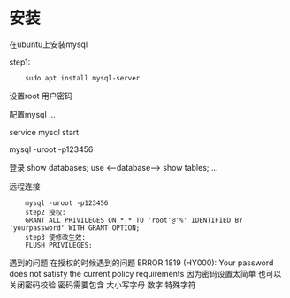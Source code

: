 # 安装

在ubuntu上安装mysql

step1:
``` sudo apt update
    sudo apt install mysql-server
```
设置root 用户密码

配置mysql
...

service mysql start

mysql -uroot -p123456

登录 
show databases;
use <--database-->
show tables;
 ...


远程连接
``` step1 登录服务:
    mysql -uroot -p123456
    step2 授权:
    GRANT ALL PRIVILEGES ON *.* TO 'root'@'%' IDENTIFIED BY 'yourpassword' WITH GRANT OPTION;
    step3 使修改生效:
    FLUSH PRIVILEGES;
```
遇到的问题
在授权的时候遇到的问题
    ERROR 1819 (HY000): Your password does not satisfy the current policy requirements
    因为密码设置太简单 也可以关闭密码校验
    密码需要包含 大小写字母 数字 特殊字符
